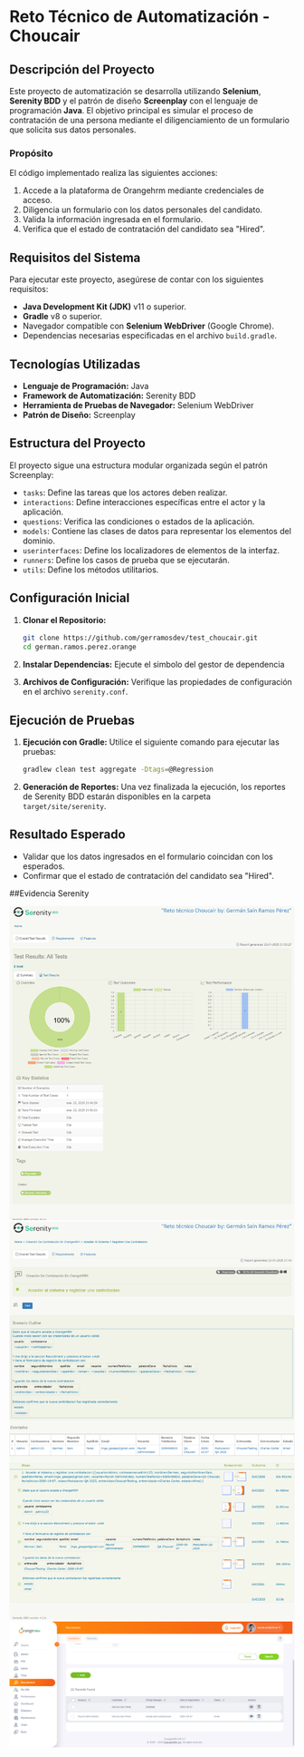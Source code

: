 # Reto Técnico de Automatización - Choucair

## Descripción del Proyecto

Este proyecto de automatización se desarrolla utilizando **Selenium**, **Serenity BDD** y el patrón de diseño **Screenplay** con el lenguaje de programación **Java**. El objetivo principal es simular el proceso de contratación de una persona mediante el diligenciamiento de un formulario que solicita sus datos personales.

### Propósito

El código implementado realiza las siguientes acciones:

1. Accede a la plataforma de Orangehrm mediante credenciales de acceso.
2. Diligencia un formulario con los datos personales del candidato.
3. Valida la información ingresada en el formulario.
4. Verifica que el estado de contratación del candidato sea "Hired".

## Requisitos del Sistema

Para ejecutar este proyecto, asegúrese de contar con los siguientes requisitos:

- **Java Development Kit (JDK)** v11 o superior.
- **Gradle** v8 o superior.
- Navegador compatible con **Selenium WebDriver** (Google Chrome).
- Dependencias necesarias especificadas en el archivo `build.gradle`.

## Tecnologías Utilizadas

- **Lenguaje de Programación:** Java
- **Framework de Automatización:** Serenity BDD
- **Herramienta de Pruebas de Navegador:** Selenium WebDriver
- **Patrón de Diseño:** Screenplay

## Estructura del Proyecto

El proyecto sigue una estructura modular organizada según el patrón Screenplay:

- `tasks`: Define las tareas que los actores deben realizar.
- `interactions`: Define interacciones específicas entre el actor y la aplicación.
- `questions`: Verifica las condiciones o estados de la aplicación.
- `models`: Contiene las clases de datos para representar los elementos del dominio.
- `userinterfaces`: Define los localizadores de elementos de la interfaz.
- `runners`: Define los casos de prueba que se ejecutarán.
- `utils`: Define los métodos utilitarios.
## Configuración Inicial

1. **Clonar el Repositorio:**
   ```bash
   git clone https://github.com/gerramosdev/test_choucair.git
   cd german.ramos.perez.orange
   ```

2. **Instalar Dependencias:**
   Ejecute el simbolo del gestor de dependencia

3.  **Archivos de Configuración:**
   Verifique las propiedades de configuración en el archivo `serenity.conf`.

## Ejecución de Pruebas

1. **Ejecución con Gradle:**
   Utilice el siguiente comando para ejecutar las pruebas:
   ```bash
   gradlew clean test aggregate -Dtags=@Regression
   ```

2. **Generación de Reportes:**
   Una vez finalizada la ejecución, los reportes de Serenity BDD estarán disponibles en la carpeta `target/site/serenity`.

## Resultado Esperado

- Validar que los datos ingresados en el formulario coincidan con los esperados.
- Confirmar que el estado de contratación del candidato sea "Hired".

##Evidencia Serenity

![img.png](img.png)
![img_1.png](img_1.png)
![img_2.png](img_2.png)
